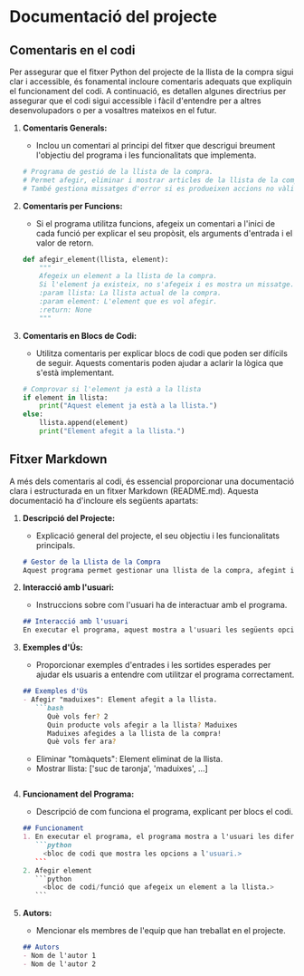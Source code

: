 # Documentació del projecte

## Comentaris en el codi

Per assegurar que el fitxer Python del projecte de la llista de la compra sigui clar i accessible, és fonamental incloure comentaris adequats que expliquin el funcionament del codi. A continuació, es detallen algunes directrius per assegurar que el codi sigui accessible i fàcil d'entendre per a altres desenvolupadors o per a vosaltres mateixos en el futur.

1. **Comentaris Generals:**
   - Inclou un comentari al principi del fitxer que descrigui breument l'objectiu del programa i les funcionalitats que implementa.

   ```python
   # Programa de gestió de la llista de la compra.
   # Permet afegir, eliminar i mostrar articles de la llista de la compra.
   # També gestiona missatges d'error si es produeixen accions no vàlides.
   ```

2. **Comentaris per Funcions:**
   - Si el programa utilitza funcions, afegeix un comentari a l'inici de cada funció per explicar el seu propòsit, els arguments d'entrada i el valor de retorn.

   ```python
   def afegir_element(llista, element):
       """
       Afegeix un element a la llista de la compra.
       Si l'element ja existeix, no s'afegeix i es mostra un missatge.
       :param llista: La llista actual de la compra.
       :param element: L'element que es vol afegir.
       :return: None
       """
   ```

3. **Comentaris en Blocs de Codi:**
   - Utilitza comentaris per explicar blocs de codi que poden ser difícils de seguir. Aquests comentaris poden ajudar a aclarir la lògica que s'està implementant.

   ```python
   # Comprovar si l'element ja està a la llista
   if element in llista:
       print("Aquest element ja està a la llista.")
   else:
       llista.append(element)
       print("Element afegit a la llista.")
   ```

## Fitxer Markdown

A més dels comentaris al codi, és essencial proporcionar una documentació clara i estructurada en un fitxer Markdown (README.md). Aquesta documentació ha d'incloure els següents apartats:

1. **Descripció del Projecte:**
   - Explicació general del projecte, el seu objectiu i les funcionalitats principals.

   ```markdown
   # Gestor de la Llista de la Compra
   Aquest programa permet gestionar una llista de la compra, afegint i eliminant articles, així com mostrant la llista actual.
   ```

2. **Interacció amb l'usuari:**
   - Instruccions sobre com l'usuari ha de interactuar amb el programa.

   ```markdown
   ## Interacció amb l'usuari
   En executar el programa, aquest mostra a l'usuari les següents opcions. L'usuari ha d'introduir...
   ```

3. **Exemples d'Ús:**
   - Proporcionar exemples d'entrades i les sortides esperades per ajudar els usuaris a entendre com utilitzar el programa correctament.

   ```markdown
   ## Exemples d'Ús
   - Afegir "maduixes": Element afegit a la llista.
      ```bash
         Què vols fer? 2
         Quin producte vols afegir a la llista? Maduixes
         Maduixes afegides a la llista de la compra!
         Què vols fer ara?
      ```
   - Eliminar "tomàquets": Element eliminat de la llista.
   - Mostrar llista: ['suc de taronja', 'maduixes', ...]
   ```

4. **Funcionament del Programa:**
   - Descripció de com funciona el programa, explicant per blocs el codi.

    ```markdown
    ## Funcionament
    1. En executar el programa, el programa mostra a l'usuari les diferents funcionalitats d'aquest.
       ```python
         <bloc de codi que mostra les opcions a l'usuari.>
       ```
    2. Afegir element
       ```python
         <bloc de codi/funció que afegeix un element a la llista.>
       ```

    ```

5. **Autors:**
   - Mencionar els membres de l'equip que han treballat en el projecte.

   ```markdown
   ## Autors
   - Nom de l'autor 1
   - Nom de l'autor 2
   ```
